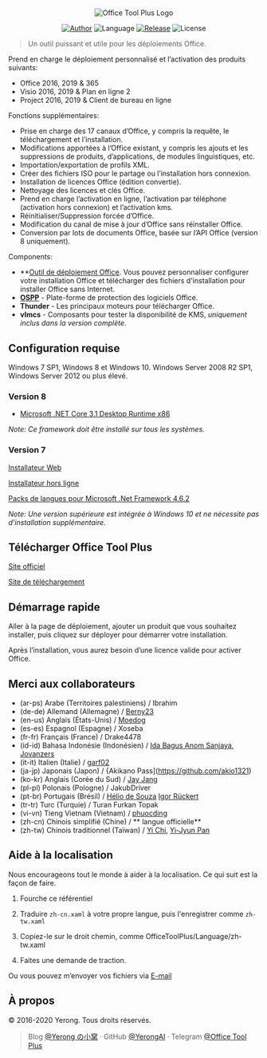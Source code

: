 ﻿#

<p align="center">
<img alt="Office Tool Plus Logo" src="https://otp.landian.vip/static/images/logo.png"/>
</p>

<p align="center">
<a href="https://www.coolhub.top/" target="_blank"><img alt="Author" src="https://img.shields.io/badge/Author-Yerong-blue?style=flat-square"/></a>
<img alt="Language" src="https://img.shields.io/badge/Language-C%23-green?style=flat-square"/>
<a href="https://otp.landian.vip/" target="_blank"><img alt="Release" src="https://img.shields.io/github/v/release/YerongAI/Office-Tool?style=flat-square"/></a>
<img alt="License" src="https://img.shields.io/github/license/YerongAI/Office-Tool?style=flat-square"/>
</p>

> Un outil puissant et utile pour les déploiements Office.

Prend en charge le déploiement personnalisé et l’activation des produits suivants:

- Office 2016, 2019 & 365
- Visio 2016, 2019 & Plan en ligne 2
- Project 2016, 2019 & Client de bureau en ligne

Fonctions supplémentaires:

- Prise en charge des 17 canaux d’Office, y compris la requête, le téléchargement et l’installation.
- Modifications apportées à l’Office existant, y compris les ajouts et les suppressions de produits, d’applications, de modules linguistiques, etc.
- Importation/exportation de profils XML.
- Créer des fichiers ISO pour le partage ou l’installation hors connexion.
- Installation de licences Office (édition convertie).
- Nettoyage des licences et clés Office.
- Prend en charge l’activation en ligne, l’activation par téléphone (activation hors connexion) et l’activation kms.
- Réinitialiser/Suppression forcée d’Office.
- Modification du canal de mise à jour d’Office sans réinstaller Office.
- Conversion par lots de documents Office, basée sur l’API Office (version 8 uniquement).

Components:

- **[Outil de déploiement Office](https://docs.microsoft.com/fr-fr/deployoffice/overview-office-deployment-tool). Vous pouvez personnaliser configurer votre installation Office et télécharger des fichiers d'installation pour installer Office sans Internet.
- **[OSPP](https://docs.microsoft.com/fr-fr/DeployOffice/vlactivation/tools-to-manage-volume-activation-of-office)** - Plate-forme de protection des logiciels Office.
- **Thunder** - Les principaux moteurs pour télécharger Office.
- **vlmcs** - Composants pour tester la disponibilité de KMS, *uniquement inclus dans la version complète*.

##  Configuration requise

Windows 7 SP1, Windows 8 et Windows 10.
Windows Server 2008 R2 SP1, Windows Server 2012 ou plus élevé.

### Version 8

- [Microsoft .NET Core 3.1 Desktop Runtime x86](https://dotnet.microsoft.com/download/dotnet-core/3.1)

*Note: Ce framework doit être installé sur tous les systèmes.*

### Version 7

[Installateur Web](http://go.microsoft.com/fwlink/?LinkId=780597)

[Installateur hors ligne](http://go.microsoft.com/fwlink/?LinkId=780601)

[Packs de langues pour Microsoft .Net Framework 4.6.2](http://go.microsoft.com/fwlink/?LinkId=780604)

*Note: Une version supérieure est intégrée à Windows 10 et ne nécessite pas d’installation supplémentaire.*

## Télécharger Office Tool Plus

[Site officiel](https://otp.landian.vip/)

[Site de téléchargement](https://download.coolhub.top/)

## Démarrage rapide

Aller à la page de déploiement, ajouter un produit que vous souhaitez installer, puis cliquez sur déployer pour démarrer votre installation.

Après l’installation, vous aurez besoin d’une licence valide pour activer Office.

## Merci aux collaborateurs

- (ar-ps) Arabe (Territoires palestiniens) / Ibrahim
- (de-de) Allemand (Allemagne) / [Berny23](https://steamcommunity.com/id/Berny23)
- (en-us) Anglais (États-Unis) / [Moedog](https://prprpr.love)
- (es-es) Espagnol (Espagne) / Xoseba
- (fr-fr) Français (France) / Drake4478
- (id-id) Bahasa Indonésie (Indonésien) / [Ida Bagus Anom Sanjaya](https://fb.me/Anom.Sanjaya17), [Jovanzers](https://github.com/jovanzers)
- (it-it) Italien (Italie) / [garf02](https://github.com/garf02)
- (ja-jp) Japonais (Japon) / {Akikano Pass](https://github.com/akio1321)
- (ko-kr) Anglais (Corée du Sud) / [Jay Jang](http://www.yaeyaya.com)
- (pl-pl) Polonais (Pologne) / JakubDriver
- (pt-br) Portugais (Brésil) / [Hélio de Souza](https://tinyurl.com/hdstec) [Igor Rückert](https://github.com/igorruckert)
- (tr-tr) Turc (Turquie) / Turan Furkan Topak
- (vi-vn) Tieng Vietnam (Vietnam) / [phuocding](https://github.com/phuocding)
- (zh-cn) Chinois simplifié (Chine) / ** langue officielle**
- (zh-tw) Chinois traditionnel (Taïwan) / [Yi Chi](https://www.cotpear.com), [Yi-Jyun Pan](https://github.com/pan93412)

## Aide à la localisation

Nous encourageons tout le monde à aider à la localisation. Ce qui suit est la façon de faire.

1. Fourche ce référentiel

2. Traduire ````zh-cn.xaml```` à votre propre langue, puis l'enregistrer comme ````zh-tw.xaml````

3. Copiez-le sur le droit chemin, comme OfficeToolPlus/Language/zh-tw.xaml

4. Faites une demande de traction.

Ou vous pouvez m’envoyer vos fichiers via [E-mail](mailto:yerong@coolhub.top)

## À propos

© 2016-2020 Yerong. Tous droits réservés.

> Blog [@Yerong の小窝](https://www.coolhub.top/) · GitHub [@YerongAI](https://github.com/YerongAI) · Telegram [@Office Tool Plus](https://t.me/otp_channel)
